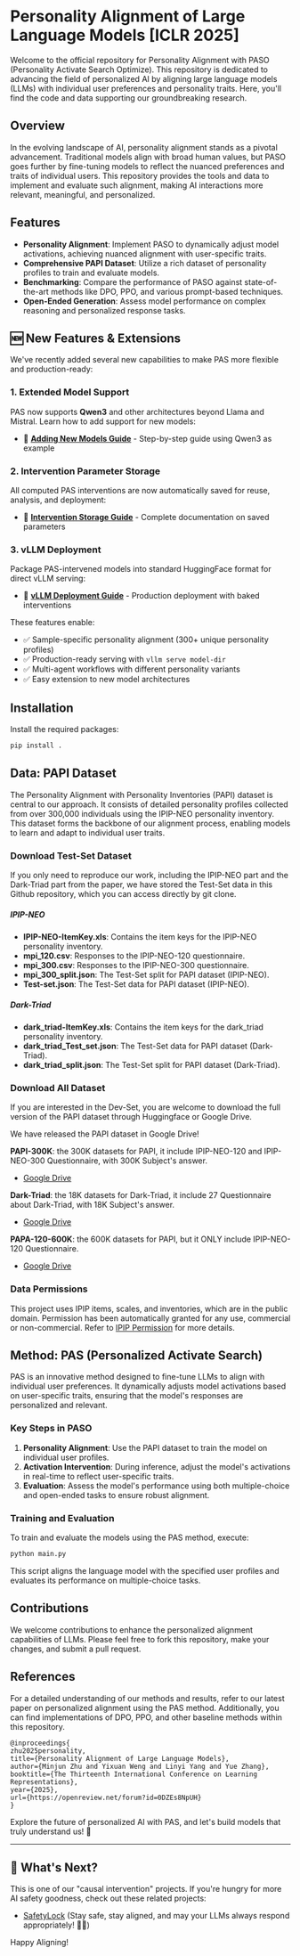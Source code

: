 
# Personality Alignment of Large Language Models [ICLR 2025]

Welcome to the official repository for Personality Alignment with PASO (Personality Activate Search Optimize). This repository is dedicated to advancing the field of personalized AI by aligning large language models (LLMs) with individual user preferences and personality traits. Here, you'll find the code and data supporting our groundbreaking research.

## Overview

In the evolving landscape of AI, personality alignment stands as a pivotal advancement. Traditional models align with broad human values, but PASO goes further by fine-tuning models to reflect the nuanced preferences and traits of individual users. This repository provides the tools and data to implement and evaluate such alignment, making AI interactions more relevant, meaningful, and personalized.

## Features

- **Personality Alignment**: Implement PASO to dynamically adjust model activations, achieving nuanced alignment with user-specific traits.
- **Comprehensive PAPI Dataset**: Utilize a rich dataset of personality profiles to train and evaluate models.
- **Benchmarking**: Compare the performance of PASO against state-of-the-art methods like DPO, PPO, and various prompt-based techniques.
- **Open-Ended Generation**: Assess model performance on complex reasoning and personalized response tasks.

## 🆕 New Features & Extensions

We've recently added several new capabilities to make PAS more flexible and production-ready:

### 1. Extended Model Support
PAS now supports **Qwen3** and other architectures beyond Llama and Mistral. Learn how to add support for new models:
- 📖 **[Adding New Models Guide](new_function_docs/ADDING_NEW_MODELS.md)** - Step-by-step guide using Qwen3 as example

### 2. Intervention Parameter Storage
All computed PAS interventions are now automatically saved for reuse, analysis, and deployment:
- 📖 **[Intervention Storage Guide](new_function_docs/INTERVENTION_STORAGE.md)** - Complete documentation on saved parameters

### 3. vLLM Deployment
Package PAS-intervened models into standard HuggingFace format for direct vLLM serving:
- 📖 **[vLLM Deployment Guide](new_function_docs/VLLM_DEPLOYMENT.md)** - Production deployment with baked interventions

These features enable:
- ✅ Sample-specific personality alignment (300+ unique personality profiles)
- ✅ Production-ready serving with `vllm serve model-dir`
- ✅ Multi-agent workflows with different personality variants
- ✅ Easy extension to new model architectures

## Installation


Install the required packages:

```bash
pip install .
```

## Data: PAPI Dataset

The Personality Alignment with Personality Inventories (PAPI) dataset is central to our approach. It consists of detailed personality profiles collected from over 300,000 individuals using the IPIP-NEO personality inventory. This dataset forms the backbone of our alignment process, enabling models to learn and adapt to individual user traits.

### Download Test-Set Dataset
If you only need to reproduce our work, including the IPIP-NEO part and the Dark-Triad part from the paper, we have stored the Test-Set data in this Github repository, which you can access directly by git clone.

##### IPIP-NEO
- **IPIP-NEO-ItemKey.xls**: Contains the item keys for the IPIP-NEO personality inventory.
- **mpi_120.csv**: Responses to the IPIP-NEO-120 questionnaire.
- **mpi_300.csv**: Responses to the IPIP-NEO-300 questionnaire.
- **mpi_300_split.json**: The Test-Set split for PAPI dataset (IPIP-NEO).
- **Test-set.json**: The Test-Set data for PAPI dataset (IPIP-NEO).

##### Dark-Triad
- **dark_triad-ItemKey.xls**: Contains the item keys for the dark_triad personality inventory.
- **dark_triad_Test_set.json**: The Test-Set data for PAPI dataset (Dark-Triad).
- **dark_triad_split.json**: The Test-Set split for PAPI dataset (Dark-Triad).

  
### Download All Dataset
If you are interested in the Dev-Set, you are welcome to download the full version of the PAPI dataset through Huggingface or Google Drive.

We have released the PAPI dataset in Google Drive! 

**PAPI-300K**: the 300K datasets for PAPI, it include IPIP-NEO-120 and IPIP-NEO-300 Questionnaire, with 300K Subject's answer.
- [Google Drive](https://drive.google.com/file/d/1KRhpTCwSMS47GYnmHwYRPnmxF6FOGYTf/view?usp=sharing)

**Dark-Triad**: the 18K datasets for Dark-Triad, it include 27 Questionnaire about Dark-Triad, with 18K Subject's answer.
- [Google Drive](https://drive.google.com/file/d/1TTjbHDg5BvPRHJStBx_xf7f0aHXbaOIM/view?usp=drive_link)


**PAPA-120-600K**: the 600K datasets for PAPI, but it ONLY include IPIP-NEO-120 Questionnaire. 
- [Google Drive](https://drive.google.com/file/d/1V0JkJL3KMn6ZpOqOFVkfbLZD1HqQJgS5/view?usp=drive_link)



### Data Permissions

This project uses IPIP items, scales, and inventories, which are in the public domain. Permission has been automatically granted for any use, commercial or non-commercial. Refer to [IPIP Permission](./IPIP_Permission.pdf) for more details.



## Method: PAS (Personalized Activate Search)

PAS is an innovative method designed to fine-tune LLMs to align with individual user preferences. It dynamically adjusts model activations based on user-specific traits, ensuring that the model's responses are personalized and relevant.

### Key Steps in PASO

1. **Personality Alignment**: Use the PAPI dataset to train the model on individual user profiles.
2. **Activation Intervention**: During inference, adjust the model's activations in real-time to reflect user-specific traits.
3. **Evaluation**: Assess the model's performance using both multiple-choice and open-ended tasks to ensure robust alignment.

### Training and Evaluation

To train and evaluate the models using the PAS method, execute:

```bash
python main.py
```

This script aligns the language model with the specified user profiles and evaluates its performance on multiple-choice tasks.


## Contributions

We welcome contributions to enhance the personalized alignment capabilities of LLMs. Please feel free to fork this repository, make your changes, and submit a pull request.

## References

For a detailed understanding of our methods and results, refer to our latest paper on personalized alignment using the PAS method. Additionally, you can find implementations of DPO, PPO, and other baseline methods within this repository.

```
@inproceedings{
zhu2025personality,
title={Personality Alignment of Large Language Models},
author={Minjun Zhu and Yixuan Weng and Linyi Yang and Yue Zhang},
booktitle={The Thirteenth International Conference on Learning Representations},
year={2025},
url={https://openreview.net/forum?id=0DZEs8NpUH}
}
```

Explore the future of personalized AI with PAS, and let's build models that truly understand us! 🚀

---

## 🎉 What's Next?

This is one of our "causal intervention" projects. If you're hungry for more AI safety goodness, check out these related projects:

- [SafetyLock](https://github.com/zhu-minjun/SafetyLock) (Stay safe, stay aligned, and may your LLMs always respond appropriately! 🦜✨)

Happy Aligning!



